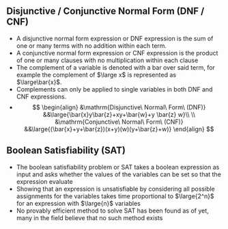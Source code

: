 ## Disjunctive / Conjunctive Normal Form (DNF / CNF)
- A disjunctive normal form expression or DNF expression is the sum of one or many terms with no addition within each term.
- A conjunctive normal form expression or CNF expression is the product of one or many clauses with no multiplication within each clause
- The complement of a variable is denoted with a bar over said term, for example the complement of $\large x$ is represented as $\large\bar{x}$.
- Complements can only be applied to single variables in both DNF and CNF expressions.
- $$
\begin{align}
&\mathrm{Disjunctive\ Normal\ Form\ (DNF)}
&&\large{\bar{x}y\bar{z}+xy+\bar{w}+y \bar{z} w}\\ \\
&\mathrm{Conjunctive\ Normal\ Form\ (CNF)}
&&\large{(\bar{x}+y+\bar{z})(x+y)(w)(y+\bar{z}+w)}
\end{align}
$$
##  Boolean Satisfiability (SAT)
- The boolean satisfiability problem or SAT takes a boolean expression as input and asks whether the values of the variables can be set so that the expression evaluate
- Showing that an expression is unsatisfiable by considering all possible assignments for the variables takes time proportional to $\large{2^n}$ for an expression with $\large{n}$ variables
- No provably efficient method to solve SAT has been found as of yet, many in the field believe that no such method exists